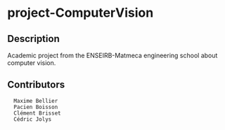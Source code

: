 project-ComputerVision
======================

Description
-----------

Academic project from the ENSEIRB-Matmeca engineering school about computer vision.

Contributors
-----------

      Maxime Bellier
      Pacien Boisson
      Clément Brisset
      Cédric Jolys
